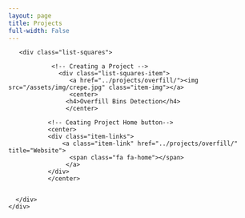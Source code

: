 ```yaml
---
layout: page
title: Projects 
full-width: False
---
```


 <div class="container-fluid">
       
           
   <div class="row">
                 
       <div class="list-squares">
          
                <!-- Creating a Project -->
                  <div class="list-squares-item">
                     <a href="../projects/overfill/"><img src="/assets/img/crepe.jpg" class="item-img"></a>
                     <center>
                    <h4>Overfill Bins Detection</h4>
                    </center>
                  
               <!-- Ceating Project Home button-->
               <center>
               <div class="item-links">
                   <a class="item-link" href="../projects/overfill/" title="Website">
                     <span class="fa fa-home"></span>
                    </a>
               </div>
               </center>
                      
 
      </div>
    </div>
</div>

